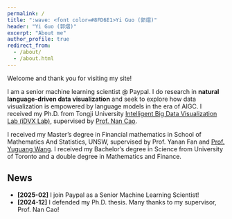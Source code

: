 ```yaml
---
permalink: /
title: ":wave: <font color=#8FD6E1>Yi Guo (郭熠)"
header: "Yi Guo (郭熠)"
excerpt: "About me"
author_profile: true
redirect_from: 
  - /about/
  - /about.html
---
```


Welcome and thank you for visiting my site! 

I am a senior machine learning scientist @ Paypal. I do research in **natural language-driven data visualization** and seek to explore how data visualization is empowered by language models in the era of AIGC. I received my Ph.D. from Tongji University [Intelligent Big Data Visualization Lab (iDVX Lab)](https://idvxlab.com/), supervised by [Prof. Nan Cao](https://nancao.org/). 

I received my Master’s degree in Financial mathematics in School of Mathematics And Statistics, UNSW, supervised by Prof. Yanan Fan and [Prof. Yuguang Wang](https://yuguangwang.github.io/). I received my Bachelor’s degree in Science from University of Toronto and a double degree in Mathematics and Finance.


## News

- **[2025-02]**  I join Paypal as a Senior Machine Learning Scientist!
- **[2024-12]**  I defended my Ph.D. thesis. Many thanks to my supervisor, Prof. Nan Cao!